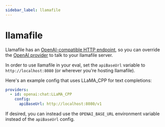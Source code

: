 ```yaml
---
sidebar_label: llamafile
---
```


# llamafile

Llamafile has an [OpenAI-compatible HTTP endpoint](https://github.com/Mozilla-Ocho/llamafile?tab=readme-ov-file#json-api-quickstart), so you can override the [OpenAI provider](/docs/providers/openai/) to talk to your llamafile server.

In order to use llamafile in your eval, set the `apiBaseUrl` variable to `http://localhost:8080` (or wherever you're hosting llamafile).

Here's an example config that uses LLaMA_CPP for text completions:

```yaml
providers:
  - id: openai:chat:LLaMA_CPP
    config:
      apiBaseUrl: http://localhost:8080/v1
```

If desired, you can instead use the `OPENAI_BASE_URL` environment variable instead of the `apiBaseUrl` config.

